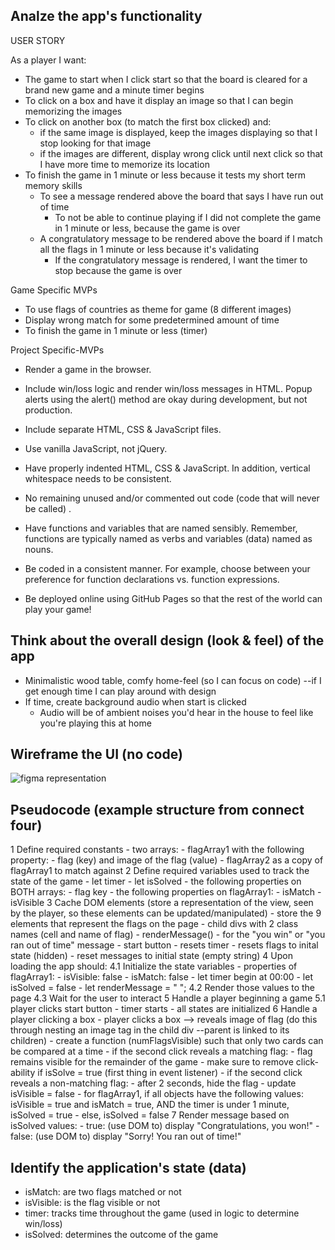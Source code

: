 ## Analze the app's functionality

USER STORY

As a player I want:
- The game to start when I click start so that the board is cleared for a brand new game and a minute timer begins
- To click on a box and have it display an image so that I can begin memorizing the images
- To click on another box (to match the first box clicked) and:
    - if the same image is displayed, keep the images displaying so that I stop looking for that image
    - if the images are different, display wrong click until next click so that I have more time to memorize its location
- To finish the game in 1 minute or less because it tests my short term memory skills
    - To see a message rendered above the board that says I have run out of time
        - To not be able to continue playing if I did not complete the game in 1 minute or less, because the game is over
    - A congratulatory message to be rendered above the board if I match all the flags in 1 minute or less because it's validating
        - If the congratulatory message is rendered, I want the timer to stop because the game is over


Game Specific MVPs
- To use flags of countries as theme for game (8 different images)
- Display wrong match for some predetermined amount of time
- To finish the game in 1 minute or less (timer)

Project Specific-MVPs
- Render a game in the browser.

- Include win/loss logic and render win/loss messages in HTML. Popup alerts using the alert() method are okay during development, but not production.

- Include separate HTML, CSS & JavaScript files.

- Use vanilla JavaScript, not jQuery.

- Have properly indented HTML, CSS & JavaScript. In addition, vertical whitespace needs to be consistent.

- No remaining unused and/or commented out code (code that will never be called) .

- Have functions and variables that are named sensibly. Remember, functions are typically named as verbs and variables (data) named as nouns.

- Be coded in a consistent manner. For example, choose between your preference for function declarations vs. function expressions.

- Be deployed online using GitHub Pages so that the rest of the world can play your game!


## Think about the overall design (look & feel) of the app

- Minimalistic wood table, comfy home-feel (so I can focus on code) --if I get enough time I can play around with design
- If time, create background audio when start is clicked
    - Audio will be of ambient noises you'd hear in the house to feel like you're playing this at home


## Wireframe the UI (no code)

![figma representation](Concentration-Memory-Game-Wireframe.png)


## Pseudocode (example structure from connect four)
1 Define required constants
    - two arrays:
        - flagArray1 with the following property:
            - flag (key) and image of the flag (value)
        - flagArray2 as a copy of flagArray1 to match against
2 Define required variables used to track the state of the game
    - let timer
    - let isSolved
    - the following properties on BOTH arrays:
        - flag key
    - the following properties on flagArray1:
        - isMatch
        - isVisible
3 Cache DOM elements (store a representation of the view, seen by the player, so these elements can be updated/manipulated)
    - store the 9 elements that represent the flags on the page
        - child divs with 2 class names (cell and name of flag)
    - renderMessage()
        - for the "you win" or "you ran out of time" message
    - start button
        - resets timer
        - resets flags to inital state (hidden)
        - reset messages to initial state (empty string)
4 Upon loading the app should:
    4.1 Initialize the state variables
        - properties of flagArray1:
            - isVisible: false
            - isMatch: false
        - let timer begin at 00:00
        - let isSolved = false
        - let renderMessage = " ";
    4.2 Render those values to the page
    4.3 Wait for the user to interact
5 Handle a player beginning a game
    5.1 player clicks start button
        - timer starts 
        - all states are initialized
6 Handle a player clicking a box
    - player clicks a box --> reveals image of flag (do this through nesting an image tag in the child div --parent is linked to its children)
        - create a function (numFlagsVisible) such that only two cards can be compared at a time
        - if the second click reveals a matching flag:
            - flag remains visible for the remainder of the game
                - make sure to remove click-ability if isSolve = true (first thing in event listener)
        - if the second click reveals a non-matching flag:
            - after 2 seconds, hide the flag
                - update isVisible = false
        - for flagArray1, if all objects have the following values: isVisible = true and isMatch = true, AND the timer is under 1 minute, isSolved = true
        - else, isSolved = false
7 Render message based on isSolved values:
    - true: (use DOM to) display "Congratulations, you won!"
    - false: (use DOM to) display "Sorry! You ran out of time!"

## Identify the application's state (data)
- isMatch: are two flags matched or not
- isVisible: is the flag visible or not
- timer: tracks time throughout the game (used in logic to determine win/loss)
- isSolved: determines the outcome of the game